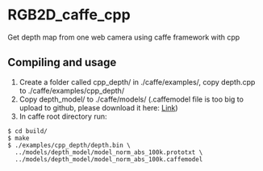 # RGB2D_caffe_cpp
Get depth map from one web camera using caffe framework with cpp

## Compiling and usage

1. Create a folder called cpp_depth/ in ./caffe/examples/, copy depth.cpp to ./caffe/examples/cpp_depth/
2. Copy depth_model/ to ./caffe/models/ (.caffemodel file is too big to upload to github, please download it here: [Link](https://drive.google.com/drive/folders/1TnzjYybQYphd__v5XESVjs9_EOXt6ZWT?usp=sharing))
3. In caffe root directory run:
```
$ cd build/
$ make
$ ./examples/cpp_depth/depth.bin \
  ../models/depth_model/model_norm_abs_100k.prototxt \
  ../models/depth_model/model_norm_abs_100k.caffemodel 
```

